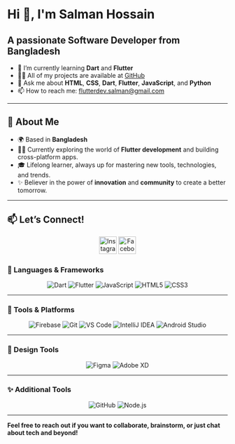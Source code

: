 <p align="center"> <h1><strong>Hi 👋, I'm Salman Hossain</strong></h1> </p> <p align="center"> <h2><strong>A passionate Software Developer from Bangladesh</strong></h2> </p>

- 🌱 I’m currently learning **Dart** and **Flutter**  
- 👨‍💻 All of my projects are available at [GitHub](https://github.com/imsalluu)  
- 💬 Ask me about **HTML**, **CSS**, **Dart**, **Flutter**, **JavaScript**, and **Python**  
- 📫 How to reach me: [flutterdev.salman@gmail.com](mailto:flutterdev.salman@gmail.com)


---
## 🚀 About Me  
- 🌍 Based in **Bangladesh**  
- 👨‍💻 Currently exploring the world of **Flutter development** and building cross-platform apps.  
- 🎓 Lifelong learner, always up for mastering new tools, technologies, and trends.  
- ✨ Believer in the power of **innovation** and **community** to create a better tomorrow.  

---
## 📫 Let’s Connect!  

<p align="center">  
  <a href="https://www.instagram.com/im_salluuu/"><img src="https://upload.wikimedia.org/wikipedia/commons/9/95/Instagram_logo_2022.svg" alt="Instagram" title="Instagram" width="40" /></a>  
  <a href="https://web.facebook.com/imsalluuu"><img src="https://upload.wikimedia.org/wikipedia/commons/5/51/Facebook_f_logo_%282019%29.svg" alt="Facebook" title="Facebook" width="40" /></a>   
</p> 




### **🚀 Languages & Frameworks**  
<p align="center">  
  <img src="https://img.icons8.com/color/64/000000/dart.png" alt="Dart" title="Dart" />  
  <img src="https://img.icons8.com/color/64/000000/flutter.png" alt="Flutter" title="Flutter" />  
  <img src="https://img.icons8.com/color/64/000000/javascript.png" alt="JavaScript" title="JavaScript" />  
  <img src="https://img.icons8.com/color/64/000000/html-5.png" alt="HTML5" title="HTML5" />  
  <img src="https://img.icons8.com/color/64/000000/css3.png" alt="CSS3" title="CSS3" />  
</p>  

---

### **🔧 Tools & Platforms**  
<p align="center">  
  <img src="https://img.icons8.com/color/64/000000/firebase.png" alt="Firebase" title="Firebase" />  
  <img src="https://img.icons8.com/color/64/000000/git.png" alt="Git" title="Git" />  
  <img src="https://img.icons8.com/color/64/000000/visual-studio-code-2019.png" alt="VS Code" title="Visual Studio Code" />  
  <img src="https://img.icons8.com/color/64/000000/intellij-idea.png" alt="IntelliJ IDEA" title="IntelliJ IDEA" />  
  <img src="https://img.icons8.com/color/64/000000/android-studio--v3.png" alt="Android Studio" title="Android Studio" />  
</p>  

---

### **🎨 Design Tools**  
<p align="center">  
  <img src="https://img.icons8.com/color/64/000000/figma.png" alt="Figma" title="Figma" />  
  <img src="https://img.icons8.com/color/64/000000/adobe-xd.png" alt="Adobe XD" title="Adobe XD" />  
</p>  

---

### **✨ Additional Tools**  
<p align="center">  
  <img src="https://img.icons8.com/color/64/000000/github.png" alt="GitHub" title="GitHub" />  
  <img src="https://img.icons8.com/color/64/000000/nodejs.png" alt="Node.js" title="Node.js" /> 
</p>  

---



**Feel free to reach out if you want to collaborate, brainstorm, or just chat about tech and beyond!**


